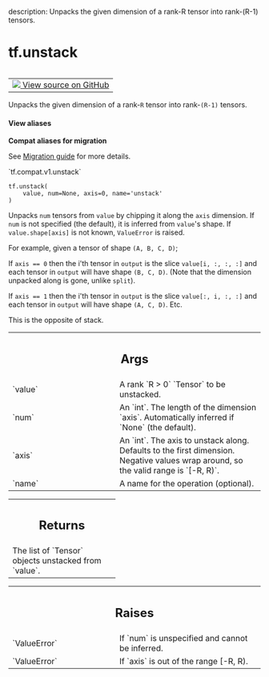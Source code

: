 description: Unpacks the given dimension of a rank-R tensor into rank-(R-1) tensors.

<div itemscope itemtype="http://developers.google.com/ReferenceObject">
<meta itemprop="name" content="tf.unstack" />
<meta itemprop="path" content="Stable" />
</div>

# tf.unstack

<!-- Insert buttons and diff -->

<table class="tfo-notebook-buttons tfo-api nocontent" align="left">
<td>
  <a target="_blank" href="https://github.com/tensorflow/tensorflow/blob/r2.2/tensorflow/python/ops/array_ops.py#L1466-L1511">
    <img src="https://www.tensorflow.org/images/GitHub-Mark-32px.png" />
    View source on GitHub
  </a>
</td>
</table>



Unpacks the given dimension of a rank-`R` tensor into rank-`(R-1)` tensors.

<section class="expandable">
  <h4 class="showalways">View aliases</h4>
  <p>
<b>Compat aliases for migration</b>
<p>See
<a href="https://www.tensorflow.org/guide/migrate">Migration guide</a> for
more details.</p>
<p>`tf.compat.v1.unstack`</p>
</p>
</section>

<pre class="devsite-click-to-copy prettyprint lang-py tfo-signature-link">
<code>tf.unstack(
    value, num=None, axis=0, name='unstack'
)
</code></pre>



<!-- Placeholder for "Used in" -->

Unpacks `num` tensors from `value` by chipping it along the `axis` dimension.
If `num` is not specified (the default), it is inferred from `value`'s shape.
If `value.shape[axis]` is not known, `ValueError` is raised.

For example, given a tensor of shape `(A, B, C, D)`;

If `axis == 0` then the i'th tensor in `output` is the slice
  `value[i, :, :, :]` and each tensor in `output` will have shape `(B, C, D)`.
  (Note that the dimension unpacked along is gone, unlike `split`).

If `axis == 1` then the i'th tensor in `output` is the slice
  `value[:, i, :, :]` and each tensor in `output` will have shape `(A, C, D)`.
Etc.

This is the opposite of stack.

<!-- Tabular view -->
 <table class="responsive fixed orange">
<colgroup><col width="214px"><col></colgroup>
<tr><th colspan="2"><h2 class="add-link">Args</h2></th></tr>

<tr>
<td>
`value`
</td>
<td>
A rank `R > 0` `Tensor` to be unstacked.
</td>
</tr><tr>
<td>
`num`
</td>
<td>
An `int`. The length of the dimension `axis`. Automatically inferred if
`None` (the default).
</td>
</tr><tr>
<td>
`axis`
</td>
<td>
An `int`. The axis to unstack along. Defaults to the first dimension.
Negative values wrap around, so the valid range is `[-R, R)`.
</td>
</tr><tr>
<td>
`name`
</td>
<td>
A name for the operation (optional).
</td>
</tr>
</table>



<!-- Tabular view -->
 <table class="responsive fixed orange">
<colgroup><col width="214px"><col></colgroup>
<tr><th colspan="2"><h2 class="add-link">Returns</h2></th></tr>
<tr class="alt">
<td colspan="2">
The list of `Tensor` objects unstacked from `value`.
</td>
</tr>

</table>



<!-- Tabular view -->
 <table class="responsive fixed orange">
<colgroup><col width="214px"><col></colgroup>
<tr><th colspan="2"><h2 class="add-link">Raises</h2></th></tr>

<tr>
<td>
`ValueError`
</td>
<td>
If `num` is unspecified and cannot be inferred.
</td>
</tr><tr>
<td>
`ValueError`
</td>
<td>
If `axis` is out of the range [-R, R).
</td>
</tr>
</table>

